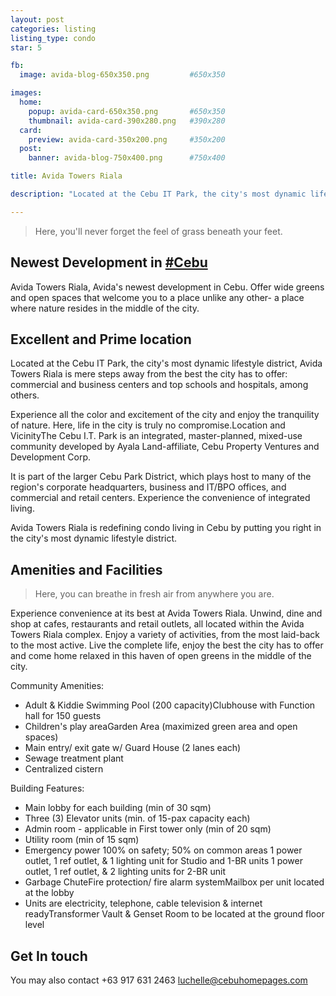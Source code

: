 ```yaml
---
layout: post
categories: listing
listing_type: condo
star: 5

fb:
  image: avida-blog-650x350.png         #650x350

images:
  home:
    popup: avida-card-650x350.png       #650x350
    thumbnail: avida-card-390x280.png   #390x280
  card:
    preview: avida-card-350x200.png     #350x200
  post:
    banner: avida-blog-750x400.png      #750x400

title: Avida Towers Riala

description: "Located at the Cebu IT Park, the city's most dynamic lifestyle district, Avida Towers Riala is mere steps away from the best the city has to offer: commercial and business centers and top schools and hospitals, among others."

---
```


> Here, you'll never forget the feel of grass beneath your feet. 

## Newest Development in [#Cebu](http://facebook.com/hashtag/cebu)

Avida Towers Riala, Avida's newest development in Cebu. Offer wide greens and open spaces that welcome you to a place unlike any other- a place where nature resides in the middle of the city. 

## Excellent and Prime location

Located at the Cebu IT Park, the city's most dynamic lifestyle district, Avida Towers Riala is mere steps away from the best the city has to offer: commercial and business centers and top schools and hospitals, among others. 

Experience all the color and excitement of the city and enjoy the tranquility of nature. Here, life in the city is truly no compromise.Location and VicinityThe Cebu I.T. Park is an integrated, master-planned, mixed-use community developed by Ayala Land-affiliate, Cebu Property Ventures and Development Corp. 

It is part of the larger Cebu Park District, which plays host to many of the region's corporate headquarters, business and IT/BPO offices, and commercial and retail centers. Experience the convenience of integrated living. 

Avida Towers Riala is redefining condo living in Cebu by putting you right in the city's most dynamic lifestyle district.

## Amenities and Facilities

>Here, you can breathe in fresh air from anywhere you are.

Experience convenience at its best at Avida Towers Riala. Unwind, dine and shop at cafes, restaurants and retail outlets, all located within the Avida Towers Riala complex. Enjoy a variety of activities, from the most laid-back to the most active. Live the complete life, enjoy the best the city has to offer and come home relaxed in this haven of open greens in the middle of the city.

Community Amenities:

- Adult & Kiddie Swimming Pool (200 capacity)Clubhouse with Function hall for 150 guests
- Children's play areaGarden Area (maximized green area and open spaces)
- Main entry/ exit gate w/ Guard House (2 lanes each)
- Sewage treatment plant
- Centralized cistern

Building Features:

- Main lobby for each building (min of 30 sqm)
- Three (3) Elevator units (min. of 15-pax capacity each)
- Admin room - applicable in First tower only (min of 20 sqm)
- Utility room (min of 15 sqm)
- Emergency power 100% on safety; 50% on common areas 1 power outlet, 1 ref outlet, & 1 lighting unit for Studio and 1-BR units 1 power outlet, 1 ref outlet, & 2 lighting units for 2-BR unit
- Garbage ChuteFire protection/ fire alarm systemMailbox per unit located at the lobby
- Units are electricity, telephone, cable television & internet readyTransformer Vault & Genset Room to be located at the ground floor level

## Get In touch
You may also contact +63 917 631 2463 
[luchelle@cebuhomepages.com](mailto:luchelle@cebuhomepages.com)
